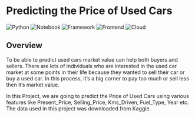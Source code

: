 # Predicting the Price of Used Cars

![Python](https://img.shields.io/badge/Python-3.7-blue)
![Notebook](https://img.shields.io/badge/Notebook-Jupyter-orange)
![Framework](https://img.shields.io/badge/Framework-Flask-red)
![Frontend](https://img.shields.io/badge/Frontend-HTML/CSS/JS-green)
![Cloud](https://img.shields.io/badge/Cloud-AWS-yellow)

## Overview
To be able to predict used cars market value can help both buyers and sellers. 
There are lots of individuals who are interested in the used car market at some points in their life because they wanted to sell their car or buy a used car. In this process, it’s a big corner to pay too much or sell less then it’s market value.

In this Project, we are going to predict the Price of Used Cars using various features like Present_Price, Selling_Price, Kms_Driven, Fuel_Type, Year etc. The data used in this project was downloaded from Kaggle.



